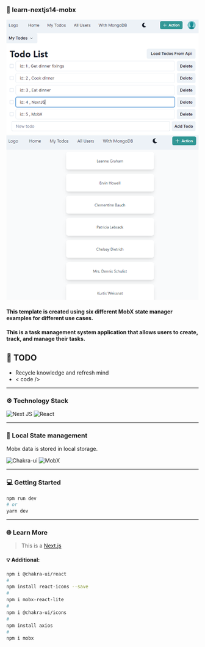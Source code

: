 ### 📸 learn-nextjs14-mobx

![Screenshot](public/1.bmp)
![Screenshot](public/2.bmp)

#### This template is created using six different MobX state manager examples for different use cases.

#### This is a task management system application that allows users to create, track, and manage their tasks.

## 📖 TODO

- Recycle knowledge and refresh mind
- < code />

-------------------------------------------------

### ⚙️ Technology Stack

![Next JS](https://img.shields.io/badge/Next-black?style=for-the-badge&logo=next.js&logoColor=white)
![React](https://img.shields.io/badge/react-%2320232a.svg?style=for-the-badge&logo=react&logoColor=%2361DAFB)


-------------------------------------------------

### 📝 Local State management

Mobx data is stored in local storage.

[//]: # (![Reducer]&#40;https://img.shields.io/badge/Reducer-%2320232a.svg?style=for-the-badge&logo=react&logoColor=%2361DAFB&#41;)
![Chakra-ui](https://img.shields.io/badge/chakraui-%2338B2AC.svg?style=for-the-badge&logo=chakra-ui&logoColor=white)
![MobX](https://img.shields.io/badge/mobx-%23E34F26.svg?style=for-the-badge&logo=MobX&logoColor=white)

-------------------------------------------------

### ‍💻 Getting Started

```bash
npm run dev
# or
yarn dev
```

-------------------------------------------------

### 🌐 Learn More

> This is a [Next.js](https://nextjs.org/)

#### 💡 Additional:

```bash 
npm i @chakra-ui/react
# 
npm install react-icons --save
# 
npm i mobx-react-lite
# 
npm i @chakra-ui/icons
# 
npm install axios
# 
npm i mobx
```





